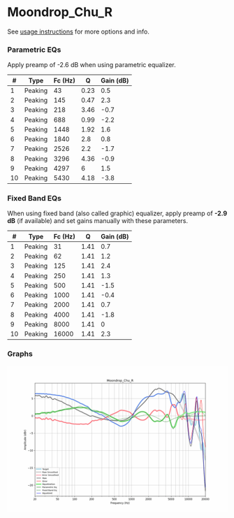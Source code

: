 # Moondrop_Chu_R
See [usage instructions](https://github.com/jaakkopasanen/AutoEq#usage) for more options and info.

### Parametric EQs
Apply preamp of -2.6 dB when using parametric equalizer.

|   # | Type    |   Fc (Hz) |    Q |   Gain (dB) |
|-----|---------|-----------|------|-------------|
|   1 | Peaking |        43 | 0.23 |         0.5 |
|   2 | Peaking |       145 | 0.47 |         2.3 |
|   3 | Peaking |       218 | 3.46 |        -0.7 |
|   4 | Peaking |       688 | 0.99 |        -2.2 |
|   5 | Peaking |      1448 | 1.92 |         1.6 |
|   6 | Peaking |      1840 | 2.8  |         0.8 |
|   7 | Peaking |      2526 | 2.2  |        -1.7 |
|   8 | Peaking |      3296 | 4.36 |        -0.9 |
|   9 | Peaking |      4297 | 6    |         1.5 |
|  10 | Peaking |      5430 | 4.18 |        -3.8 |

### Fixed Band EQs
When using fixed band (also called graphic) equalizer, apply preamp of **-2.9 dB** (if available) and set gains manually with these parameters.

|   # | Type    |   Fc (Hz) |    Q |   Gain (dB) |
|-----|---------|-----------|------|-------------|
|   1 | Peaking |        31 | 1.41 |         0.7 |
|   2 | Peaking |        62 | 1.41 |         1.2 |
|   3 | Peaking |       125 | 1.41 |         2.4 |
|   4 | Peaking |       250 | 1.41 |         1.3 |
|   5 | Peaking |       500 | 1.41 |        -1.5 |
|   6 | Peaking |      1000 | 1.41 |        -0.4 |
|   7 | Peaking |      2000 | 1.41 |         0.7 |
|   8 | Peaking |      4000 | 1.41 |        -1.8 |
|   9 | Peaking |      8000 | 1.41 |         0   |
|  10 | Peaking |     16000 | 1.41 |         2.3 |

### Graphs
![](./Moondrop_Chu_R.png)
